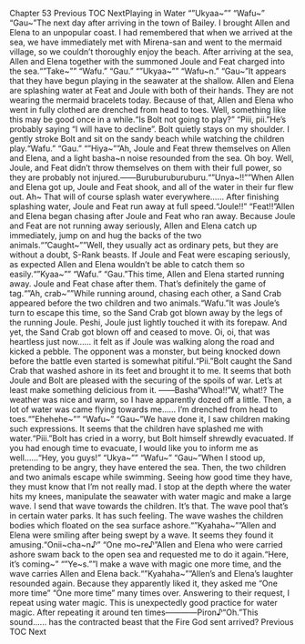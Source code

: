 Chapter 53 Previous TOC NextPlaying in Water “”Ukyaa~”” “Wafu~” “Gau~”The next day after arriving in the town of Bailey. I brought Allen and Elena to an unpopular coast. I had remembered that when we arrived at the sea, we have immediately met with Mirena-san and went to the mermaid village, so we couldn’t thoroughly enjoy the beach. After arriving at the sea, Allen and Elena together with the summoned Joule and Feat charged into the sea.“”Take~”” “Wafu.” “Gau.” “”Ukyaa~”” “Wafu~n.” “Gau~”It appears that they have begun playing in the seawater at the shallow. Allen and Elena are splashing water at Feat and Joule with both of their hands. They are not wearing the mermaid bracelets today. Because of that, Allen and Elena who went in fully clothed are drenched from head to toes. Well, something like this may be good once in a while.“Is Bolt not going to play?” “Piii, pii.”He’s probably saying “I will have to decline”. Bolt quietly stays on my shoulder. I gently stroke Bolt and sit on the sandy beach while watching the children play.“Wafu.” “Gau.” “”Hiya~””Ah, Joule and Feat threw themselves on Allen and Elena, and a light basha~n noise resounded from the sea. Oh boy. Well, Joule, and Feat didn’t throw themselves on them with their full power, so they are probably not injured.――Buruburuburuburu.“”Unya~!!””When Allen and Elena got up, Joule and Feat shook, and all of the water in their fur flew out. Ah~ That will of course splash water everywhere…… After finishing splashing water, Joule and Feat run away at full speed.“Joule!!” “Feat!!”Allen and Elena began chasing after Joule and Feat who ran away. Because Joule and Feat are not running away seriously, Allen and Elena catch up immediately, jump on and hug the backs of the two animals.“”Caught~””Well, they usually act as ordinary pets, but they are without a doubt, S-Rank beasts. If Joule and Feat were escaping seriously, as expected Allen and Elena wouldn’t be able to catch them so easily.“”Kyaa~”” “Wafu.” “Gau.”This time, Allen and Elena started running away. Joule and Feat chase after them. That’s definitely the game of tag.“”Ah, crab~””While running around, chasing each other, a Sand Crab appeared before the two children and two animals.“Wafu.”It was Joule’s turn to escape this time, so the Sand Crab got blown away by the legs of the running Joule. Peshi, Joule just lightly touched it with its forepaw. And yet, the Sand Crab got blown off and ceased to move. Oi, oi, that was heartless just now…… it felt as if Joule was walking along the road and kicked a pebble. The opponent was a monster, but being knocked down before the battle even started is somewhat pitiful.“Pii.”Bolt caught the Sand Crab that washed ashore in its feet and brought it to me. It seems that both Joule and Bolt are pleased with the securing of the spoils of war. Let’s at least make something delicious from it. ――Basha“Whoa!!”W, what!? The weather was nice and warm, so I have apparently dozed off a little. Then, a lot of water was came flying towards me…… I’m drenched from head to toes.“”Ehehehe~”” “Wafu~” “Gau~”We have done it, I saw children making such expressions. It seems that the children have splashed me with water.“Piii.”Bolt has cried in a worry, but Bolt himself shrewdly evacuated. If you had enough time to evacuate, I would like you to inform me as well……“Hey, you guys!” “Ukya~”” “Wafu~” “Gau~”When I stood up, pretending to be angry, they have entered the sea. Then, the two children and two animals escape while swimming. Seeing how good time they have, they must know that I’m not really mad. I stop at the depth where the water hits my knees, manipulate the seawater with water magic and make a large wave. I send that wave towards the children. It’s that. The wave pool that’s in certain water parks. It has such feeling. The wave washes the children bodies which floated on the sea surface ashore.“”Kyahaha~””Allen and Elena were smiling after being swept by a wave. It seems they found it amusing.“Onii~cha~n♪” “One mo~re♪”Allen and Elena who were carried ashore swam back to the open sea and requested me to do it again.“Here, it’s coming~” “”Ye~s.””I make a wave with magic one more time, and the wave carries Allen and Elena back.“”Kyahaha~””Allen’s and Elena’s laughter resounded again. Because they apparently liked it, they asked me “One more time” “One more time” many times over. Answering to their request, I repeat using water magic. This is unexpectedly good practice for water magic. After repeating it around ten times――――Piron♪“Oh.”This sound…… has the contracted beast that the Fire God sent arrived? Previous TOC Next